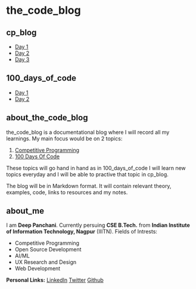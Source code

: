 # the_code_blog

## cp_blog

- [Day 1](cp_blog/day_1.md)
- [Day 2](cp_blog/day_2.md)
- [Day 3](cp_blog/day_3.md)


## 100_days_of_code

- [Day 1](100_days_of_code/day_1.md)
- [Day 2](100_days_of_code/day_2.md)

## about_the_code_blog

the_code_blog is a documentational blog where I will record all my learnings. My main focus would be on 2 topics:
1. [Competitive Programming](cp_blog)
1. [100 Days Of Code](100_days_of_code)

These topics will go hand in hand as in 100_days_of_code I will learn new topics everyday and I will be able to practive that topic in cp_blog.

The blog will be in Markdown format. It will contain relevant theory, examples, code, links to resources and my notes.

## about_me

I am **Deep Panchani**. Currently persuing **CSE B.Tech.** from **Indian Institute of Information Technology, Nagpur** (IIITN).
Fields of Intrests: 
- Competitive Programming
- Open Source Development
- AI/ML
- UX Research and Design
- Web Development

**Personal Links:** 
[LinkedIn](https://www.linkedin.com/in/deep-panchani-7805861b5/)
[Twitter](https://twitter.com/deeppanchani21)
[Github](https://github.com/deeppanchani)